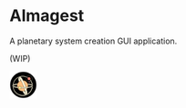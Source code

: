 # Almagest
A planetary system creation GUI application.

(WIP)

<a href="url"><img src="icon.png" align="center" height="48" width="48" ></a>
